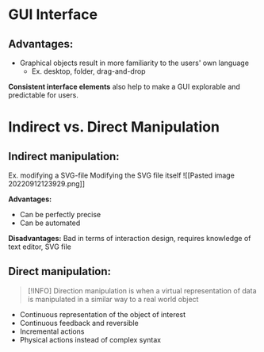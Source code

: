 # GUI Interface 

## Advantages:

- Graphical objects result in more familiarity to the users' own language
	- Ex. desktop, folder, drag-and-drop

**Consistent interface elements** also help to make a GUI explorable and predictable for users.

# Indirect vs. Direct Manipulation

## Indirect manipulation:
Ex. modifying a SVG-file 
Modifying the SVG file itself
![[Pasted image 20220912123929.png]]

**Advantages:**
- Can be perfectly precise 
- Can be automated

**Disadvantages:**
Bad in terms of interaction design, requires knowledge of text editor, SVG file

## Direct manipulation:

> [!INFO]
> Direction manipulation is when a virtual representation of data is manipulated in a similar way to a real world object

- Continuous representation of the object of interest
- Continuous feedback and reversible
- Incremental actions
- Physical actions instead of complex syntax

